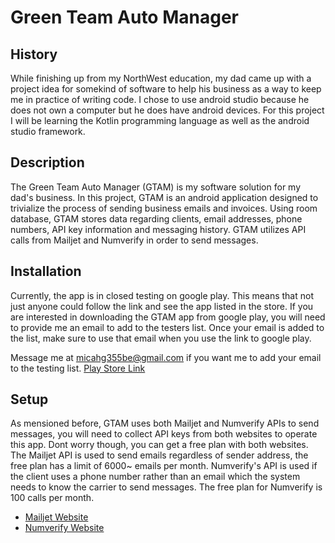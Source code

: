 # Green Team Auto Manager

## History

While finishing up from my NorthWest education, my dad came up with a project idea for somekind of software to help his business as a way to keep me in practice of writing code. I chose to use android studio because he does not own a computer but he does have android devices. For this project I will be learning the Kotlin programming language as well as the android studio framework.

## Description

The Green Team Auto Manager (GTAM) is my software solution for my dad's business. In this project, GTAM is an android application designed to trivialize the process of sending business emails and invoices. Using room database, GTAM stores data regarding clients, email addresses, phone numbers, API key information and messaging history. GTAM utilizes API calls from Mailjet and Numverify in order to send messages.

## Installation

Currently, the app is in closed testing on google play. This means that not just anyone could follow the link and see the app listed in the store. If you are interested in downloading the GTAM app from google play, you will need to provide me an email to add to the testers list. Once your email is added to the list, make sure to use that email when you use the link to google play.

Message me at micahg355be@gmail.com if you want me to add your email to the testing list.
[Play Store Link](https://play.google.com/store/apps/details?id=com.ms.gtam)

## Setup

As mensioned before, GTAM uses both Mailjet and Numverify APIs to send messages, you will need to collect API keys from both websites to operate this app. Dont worry though, you can get a free plan with both websites. The Mailjet API is used to send emails regardless of sender address, the free plan has a limit of 6000~ emails per month. Numverify's API is used if the client uses a phone number rather than an email which the system needs to know the carrier to send messages. The free plan for Numverify is 100 calls per month.

- [Mailjet Website](https://www.mailjet.com/)
- [Numverify Website](https://numverify.com/)
